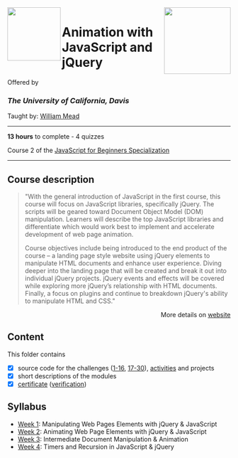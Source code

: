 <a href="https://www.coursera.org/learn/animation-javascript-jquery">
  <img src="/img/Animation_with_JavaScript_and_jQuery_logo.avif" width="150" align="right">
</a>

<img src="https://upload.wikimedia.org/wikipedia/commons/0/09/UC_Davis_wordmark.svg" width="120" height="120" align="left">

# Animation with JavaScript and jQuery

Offered by 
### *The University of California, Davis*

Taught by: [William Mead](https://www.coursera.org/instructor/wmmead)   

---

**13 hours** to complete - 4 quizzes

Course 2 of the [JavaScript for Beginners Specialization](../) 

---

## Course description

>"With the general introduction of JavaScript in the first course, this course will focus on JavaScript libraries, specifically jQuery. The scripts will be geared toward Document Object Model (DOM) manipulation. Learners will describe the top JavaScript libraries and differentiate which would work best to implement and accelerate development of web page animation.
>
>Course objectives include being introduced to the end product of the course – a landing page style website using jQuery elements to manipulate HTML documents and enhance user experience.  Diving deeper into the landing page that will be created and break it out into individual jQuery projects.  jQuery events and effects will be covered while exploring more jQuery’s relationship with HTML documents.  Finally, a focus on plugins and continue to breakdown jQuery's ability to manipulate HTML and CSS."

<p align="right">More details on <a href="https://www.coursera.org/learn/animation-javascript-jquery">website</a></p>

## Content
This folder contains 
- [x] source code for the challenges ([1-16](./Week%202/Challenges), [17-30](./Week%203/Challenges)), [activities](./Week%203/Activities) and projects
- [x] short descriptions of the modules 
- [x] [certificate](./Coursera_Certificate) ([verification](https://))

## Syllabus
- [Week 1](./Week%201): Manipulating Web Pages Elements with jQuery & JavaScript
- [Week 2](./Week%202): Animating Web Page Elements with jQuery & JavaScript
- [Week 3](./Week%203): Intermediate Document Manipulation & Animation
- [Week 4](./Week%204): Timers and Recursion in JavaScript & jQuery
